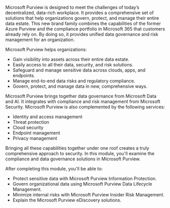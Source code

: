 Microsoft Purview is designed to meet the challenges of today’s decentralized, data-rich workplace. It provides a comprehensive set of solutions that help organizations govern, protect, and manage their entire data estate. This new brand family combines the capabilities of the former Azure Purview and the compliance portfolio in Microsoft 365 that customers already rely on. By doing so, it provides unified data governance and risk management for an organization.

Microsoft Purview helps organizations:

 -  Gain visibility into assets across their entire data estate.
 -  Easily access to all their data, security, and risk solutions.
 -  Safeguard and manage sensitive data across clouds, apps, and endpoints.
 -  Manage end-to-end data risks and regulatory compliance.
 -  Govern, protect, and manage data in new, comprehensive ways.

Microsoft Purview brings together data governance from Microsoft Data and AI. It integrates with compliance and risk management from Microsoft Security. Microsoft Purview is also complemented by the following services:

 -  Identity and access management
 -  Threat protection
 -  Cloud security
 -  Endpoint management
 -  Privacy management

Bringing all these capabilities together under one roof creates a truly comprehensive approach to security. In this module, you'll examine the compliance and data governance solutions in Microsoft Purview.

After completing this module, you'll be able to:

 -  Protect sensitive data with Microsoft Purview Information Protection.
 -  Govern organizational data using Microsoft Purview Data Lifecycle Management.
 -  Minimize internal risks with Microsoft Purview Insider Risk Management.
 -  Explain the Microsoft Purview eDiscovery solutions.
